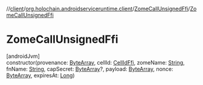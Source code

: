 //[client](../../../index.md)/[org.holochain.androidserviceruntime.client](../index.md)/[ZomeCallUnsignedFfi](index.md)/[ZomeCallUnsignedFfi](-zome-call-unsigned-ffi.md)

# ZomeCallUnsignedFfi

[androidJvm]\
constructor(provenance: [ByteArray](https://kotlinlang.org/api/core/kotlin-stdlib/kotlin/-byte-array/index.html), cellId: [CellIdFfi](../-cell-id-ffi/index.md), zomeName: [String](https://kotlinlang.org/api/core/kotlin-stdlib/kotlin/-string/index.html), fnName: [String](https://kotlinlang.org/api/core/kotlin-stdlib/kotlin/-string/index.html), capSecret: [ByteArray](https://kotlinlang.org/api/core/kotlin-stdlib/kotlin/-byte-array/index.html)?, payload: [ByteArray](https://kotlinlang.org/api/core/kotlin-stdlib/kotlin/-byte-array/index.html), nonce: [ByteArray](https://kotlinlang.org/api/core/kotlin-stdlib/kotlin/-byte-array/index.html), expiresAt: [Long](https://kotlinlang.org/api/core/kotlin-stdlib/kotlin/-long/index.html))